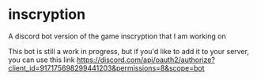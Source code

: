# inscryption
A discord bot version of the game inscryption that I am working on

This bot is still a work in progress, but if you'd like to add it to your server, you can use this link
https://discord.com/api/oauth2/authorize?client_id=917175698299441203&permissions=8&scope=bot
